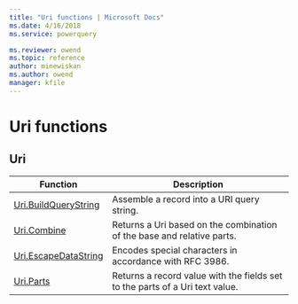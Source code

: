 ```yaml
---
title: "Uri functions | Microsoft Docs"
ms.date: 4/16/2018
ms.service: powerquery

ms.reviewer: owend
ms.topic: reference
author: minewiskan
ms.author: owend
manager: kfile
---
```

# Uri functions
 
  
## <a name="__toc360789843"></a>Uri  
  
|Function|Description|  
|------------|---------------|  
|[Uri.BuildQueryString](uri-buildquerystring.md) | Assemble a record into a URI query string.|
|[Uri.Combine](uri-combine.md)|Returns a Uri based on the combination of the base and relative parts.|  
|[Uri.EscapeDataString](uri-escapedatastring.md) | Encodes special characters in accordance with RFC 3986.|
|[Uri.Parts](uri-parts.md)|Returns a record value with the fields set to the parts of a Uri text value.|  
  
